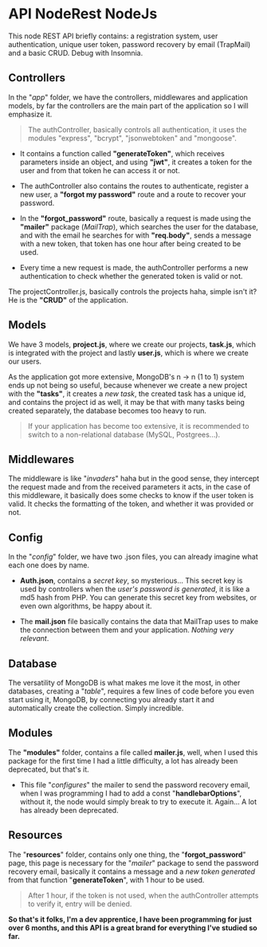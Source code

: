# API NodeRest NodeJs

This node REST API briefly contains: a registration system, user authentication, unique user token, password recovery by email (TrapMail) and a basic CRUD. Debug with Insomnia. 

## Controllers

In the "*app*" folder, we have the controllers, middlewares and application models, by far the controllers are the main part of the application so I will emphasize it.  

>The authController, basically controls all authentication, it uses the modules "express", "bcrypt", "jsonwebtoken" and "mongoose".  

 - It contains a function called **"generateToken"**, which receives parameters inside an object, and using **"jwt"**, it creates a token for the user and from that token he can access it or not.  

 - The authController also contains the routes to authenticate, register a new user, a **"forgot my password"** route and a route to recover your password.

 - In the **"forgot_password"** route, basically a request is made using the **"mailer"** package (*MailTrap*), which searches the user for the database, and with the email he searches for with **"req.body"**, sends a message with a new token, that token has one hour after being created to be used.

 - Every time a new request is made, the authController performs a new authentication to check whether the generated token is valid or not.  

The projectController.js, basically controls the projects haha, simple isn't it? He is the **"CRUD"** of the application.  

## Models  

We have 3 models, **project.js**, where we create our projects, **task.js**, which is integrated with the project and lastly **user.js**, which is where we create our users.  

As the application got more extensive, MongoDB's n -> n (1 to 1) system ends up not being so useful, because whenever we create a new project with the **"tasks"**, it creates a *new task*, the created task has a unique id, and contains the project id as well, it may be that with many tasks being created separately, the database becomes too heavy to run.

 > If your application has become too extensive, it is recommended to switch to a non-relational database (MySQL, Postgrees...).

## Middlewares

The middleware is like "*invaders*" haha ​​but in the good sense, they intercept the request made and from the received parameters it acts, in the case of this middleware, it basically does some checks to know if the user token is valid. It checks the formatting of the token, and whether it was provided or not.

## Config

In the "*config*" folder, we have two .json files, you can already imagine what each one does by name.    

 - **Auth.json**, contains a *secret key*, so mysterious... This secret key is used by controllers when the *user's password is generated*, it is like a md5 hash from PHP. You can generate this secret key from websites, or even own algorithms, be happy about it.

 - The **mail.json** file basically contains the data that MailTrap uses to make the connection between them and your application. *Nothing very relevant*.

## Database

The versatility of MongoDB is what makes me love it the most, in other databases, creating a "*table*", requires a few lines of code before you even start using it, MongoDB, by connecting you already start it and automatically create the collection. Simply incredible.

## Modules

The **"modules"** folder, contains a file called **mailer.js**, well, when I used this package for the first time I had a little difficulty, a lot has already been deprecated, but that's it.

 - This file "*configures*" the mailer to send the password recovery email, when I was programming I had to add a const "**handlebarOptions**", without it, the node would simply break to try to execute it. Again... A lot has already been deprecated.

## Resources

The "**resources**" folder, contains only one thing, the "**forgot_password**" page, this page is necessary for the "*mailer*" package to send the password recovery email, basically it contains a message and a *new token generated* from that function "**generateToken**", with 1 hour to be used.

 >After 1 hour, if the token is not used, when the authController attempts to verify it, entry will be denied.

**So that's it folks, I'm a dev apprentice, I have been programming for just over 6 months, and this API is a great brand for everything I've studied so far.**